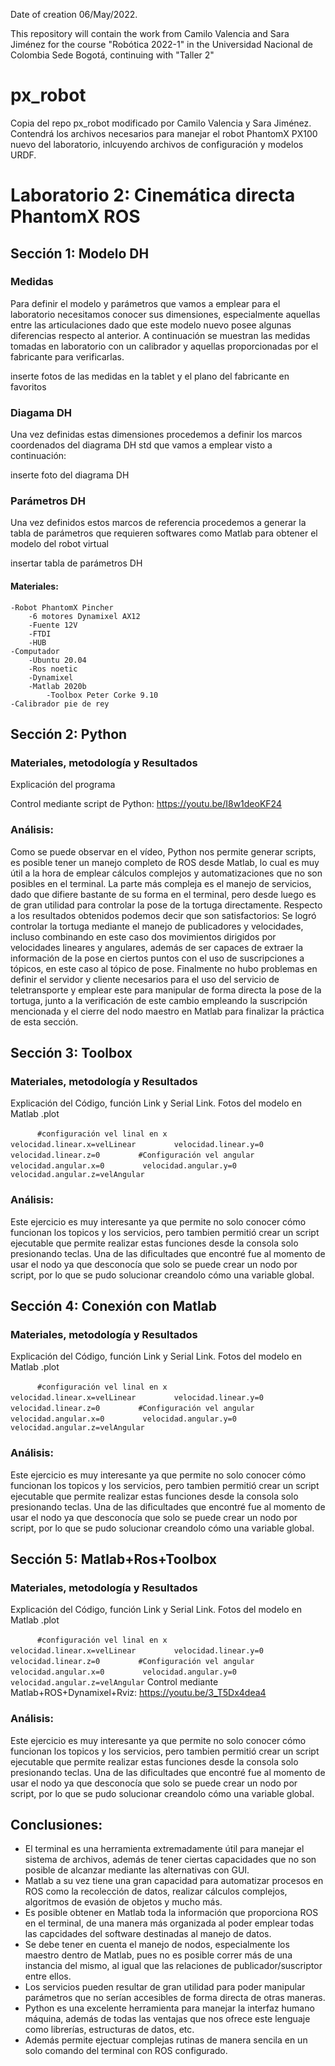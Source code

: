 Date of creation 06/May/2022.

This repository will contain the work from Camilo Valencia and Sara Jiménez for the course "Robótica 2022-1" in the Universidad Nacional de Colombia Sede Bogotá, continuing with "Taller 2"
# px_robot
Copia del repo px_robot modificado por Camilo Valencia y Sara Jiménez.
Contendrá los archivos necesarios para manejar el robot PhantomX PX100 nuevo del laboratorio, inlcuyendo archivos de configuración y modelos URDF.

# Laboratorio 2: Cinemática directa PhantomX ROS
## Sección 1: Modelo DH
### Medidas
Para definir el modelo y parámetros que vamos a emplear para el laboratorio necesitamos conocer sus dimensiones, especialmente aquellas entre las articulaciones dado que este modelo nuevo posee algunas diferencias respecto al anterior. A continuación se muestran las medidas tomadas en laboratorio con un calibrador y aquellas proporcionadas por el fabricante para verificarlas.
 
inserte fotos de las medidas en la tablet y el plano del fabricante en favoritos

### Diagama DH
Una vez definidas estas dimensiones procedemos a definir los marcos coordenados del diagrama DH std que vamos a emplear visto a continuación:

inserte foto del diagrama DH
### Parámetros DH 
Una vez definidos estos marcos de referencia procedemos a generar la tabla de parámetros que requieren softwares como Matlab para obtener el modelo del robot virtual

insertar tabla de parámetros DH

#### Materiales:
    -Robot PhantomX Pincher
        -6 motores Dynamixel AX12
        -Fuente 12V
        -FTDI
        -HUB
    -Computador
        -Ubuntu 20.04
        -Ros noetic
        -Dynamixel 
        -Matlab 2020b
            -Toolbox Peter Corke 9.10
    -Calibrador pie de rey
    



## Sección 2: Python
### Materiales, metodología y Resultados
Explicación del programa

Control mediante script de Python: https://youtu.be/I8w1deoKF24

### Análisis:

Como se puede observar en el vídeo, Python nos permite generar scripts, es posible tener un manejo completo de ROS desde Matlab, lo cual es muy útil a la hora de emplear cálculos complejos y automatizaciones que no son posibles en el terminal. La parte más compleja es el manejo de servicios, dado que difiere bastante de su forma en el terminal, pero desde luego es de gran utilidad para controlar la pose de la tortuga directamente. Respecto a los resultados obtenidos podemos decir que son satisfactorios: Se logró controlar la tortuga mediante el manejo de publicadores y velocidades, incluso combinando en este caso dos movimientos dirigidos por velocidades lineares y angulares, además de ser capaces de extraer la información de la pose en ciertos puntos con el uso de suscripciones a tópicos, en este caso al tópico de pose. Finalmente no hubo problemas en definir el servidor y cliente necesarios para el uso del servicio de teletransporte y emplear este para manipular de forma directa la pose de la tortuga, junto a la verificación de este cambio empleando la suscripción mencionada y el cierre del nodo maestro en Matlab para finalizar la práctica de esta sección.


## Sección 3: Toolbox

### Materiales, metodología y Resultados
Explicación del Código, función Link y Serial Link. Fotos del modelo en Matlab .plot


`       #configuración vel linal en x `
`        velocidad.linear.x=velLinear`
`        velocidad.linear.y=0`
`        velocidad.linear.z=0`
`        #Configuración vel angular` 
`        velocidad.angular.x=0`
`        velocidad.angular.y=0`
`        velocidad.angular.z=velAngular`

### Análisis:

Este ejercicio es muy interesante ya que permite no solo conocer cómo funcionan los topicos y los servicios, pero tambien permitió crear un script ejecutable que permite realizar estas funciones desde la consola solo presionando teclas. Una de las dificultades que encontré fue al momento de usar el nodo ya que desconocía que solo se puede crear un nodo por script, por lo que se pudo solucionar creandolo cómo una variable global.



## Sección 4: Conexión con Matlab

### Materiales, metodología y Resultados
Explicación del Código, función Link y Serial Link. Fotos del modelo en Matlab .plot


`       #configuración vel linal en x `
`        velocidad.linear.x=velLinear`
`        velocidad.linear.y=0`
`        velocidad.linear.z=0`
`        #Configuración vel angular` 
`        velocidad.angular.x=0`
`        velocidad.angular.y=0`
`        velocidad.angular.z=velAngular`

### Análisis:

Este ejercicio es muy interesante ya que permite no solo conocer cómo funcionan los topicos y los servicios, pero tambien permitió crear un script ejecutable que permite realizar estas funciones desde la consola solo presionando teclas. Una de las dificultades que encontré fue al momento de usar el nodo ya que desconocía que solo se puede crear un nodo por script, por lo que se pudo solucionar creandolo cómo una variable global.

## Sección 5: Matlab+Ros+Toolbox

### Materiales, metodología y Resultados
Explicación del Código, función Link y Serial Link. Fotos del modelo en Matlab .plot


`       #configuración vel linal en x `
`        velocidad.linear.x=velLinear`
`        velocidad.linear.y=0`
`        velocidad.linear.z=0`
`        #Configuración vel angular` 
`        velocidad.angular.x=0`
`        velocidad.angular.y=0`
`        velocidad.angular.z=velAngular`
Control mediante Matlab+ROS+Dynamixel+Rviz: https://youtu.be/3_T5Dx4dea4

### Análisis:

Este ejercicio es muy interesante ya que permite no solo conocer cómo funcionan los topicos y los servicios, pero tambien permitió crear un script ejecutable que permite realizar estas funciones desde la consola solo presionando teclas. Una de las dificultades que encontré fue al momento de usar el nodo ya que desconocía que solo se puede crear un nodo por script, por lo que se pudo solucionar creandolo cómo una variable global.

## Conclusiones:
- El terminal es una herramienta extremadamente útil para manejar el sistema de archivos, además de tener ciertas capacidades que no son posible de alcanzar mediante las alternativas con GUI.
- Matlab a su vez tiene una gran capacidad para automatizar procesos en ROS como la recolección de datos, realizar cálculos complejos, algoritmos de evasión de objetos y mucho más.
- Es posible obtener en Matlab toda la información que proporciona ROS en el terminal, de una manera más organizada al poder emplear todas las capcidades del software destinadas al manejo de datos.
- Se debe tener en cuenta el manejo de nodos, especialmente los maestro dentro de Matlab, pues no es posible correr más de una instancia del mismo, al igual que las relaciones de publicador/suscriptor entre ellos.
- Los servicios pueden resultar de gran utilidad para poder manipular parámetros que no serían accesibles de forma directa de otras maneras.
- Python es una excelente herramienta para manejar la interfaz humano máquina, además de todas las ventajas que nos ofrece este lenguaje como librerías, estructuras de datos, etc.
- Además permite ejectuar complejas rutinas de manera sencila en un solo comando del terminal con ROS configurado.